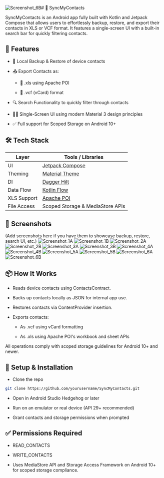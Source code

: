 ![Screenshot_6B](https://github.com/user-attachments/assets/7b48b942-1dab-43cb-87eb-17ee4941c304)# 📇 SyncMyContacts

SyncMyContacts is an Android app fully built with Kotlin and Jetpack Compose that allows users to effortlessly backup, restore, and export their contacts in XLS or VCF format. It features a single-screen UI with a built-in search bar for quickly filtering contacts.

## 🚀 Features
- 🔄 Local Backup & Restore of device contacts

- 📤 Export Contacts as:

   - 📄 .xls using Apache POI

   - 📇 .vcf (vCard) format

- 🔍 Search Functionality to quickly filter through contacts

- 🧑‍💻 Single-Screen UI using modern Material 3 design principles

- ✅ Full support for Scoped Storage on Android 10+

## 🛠 Tech Stack
| Layer       | Tools / Libraries                                                |
| ----------- | ---------------------------------------------------------------- |
| UI          | [Jetpack Compose](https://developer.android.com/jetpack/compose) |
| Theming     | [Material Theme ](https://m3.material.io/)                       |
| DI          | [Dagger Hilt](https://dagger.dev/hilt/)                          |
| Data Flow   | [Kotlin Flow](https://developer.android.com/kotlin/flow)         |
| XLS Support | [Apache POI](https://poi.apache.org/)                            |
| File Access | Scoped Storage & MediaStore APIs                                 |


## 📸 Screenshots
(Add screenshots here if you have them to showcase backup, restore, search UI, etc.)
![Screenshot_1A](https://github.com/user-attachments/assets/9117166b-c9d8-41b1-a5c1-b4a9350936ed)
![Screenshot_1B](https://github.com/user-attachments/assets/a372b21e-38e6-427c-8bd0-2cf1f0b5e5d4)
![Screenshot_2A](https://github.com/user-attachments/assets/26387dc8-bcc6-46f4-9e1a-0edca0c07f1c)
![Screenshot_2B](https://github.com/user-attachments/assets/fe5029af-7a8c-4441-9bb6-0bd132a4b0d9)
![Screenshot_3A](https://github.com/user-attachments/assets/5f99d342-37af-49ca-b495-ce4002baaec4)
![Screenshot_3B](https://github.com/user-attachments/assets/bf9cdc42-863b-40c3-a7a0-58c7bfef3afa)
![Screenshot_4A](https://github.com/user-attachments/assets/f03e487f-81b4-4028-a441-0afe790e141a)
![Screenshot_4B](https://github.com/user-attachments/assets/c6c7d37f-ac44-48b0-a1e1-45cbdbcdbb0b)
![Screenshot_5A](https://github.com/user-attachments/assets/6f0e0157-c6df-4fb6-b695-b8d1444cd8d8)
![Screenshot_5B](https://github.com/user-attachments/assets/0dbf7eb9-a3cc-476a-8211-a688097f6bbb)
![Screenshot_6A](https://github.com/user-attachments/assets/6ecdf7b4-e2c7-44af-9873-cf6f3985e3ab)
![Screenshot_6B](https://github.com/user-attachments/assets/8aeee7df-ecad-420b-9cb4-2c3c6193e46e)



## 📦 How It Works
- Reads device contacts using ContactsContract.

- Backs up contacts locally as JSON for internal app use.

- Restores contacts via ContentProvider insertion.

- Exports contacts:

  - As .vcf using vCard formatting

  - As .xls using Apache POI's workbook and sheet APIs

All operations comply with scoped storage guidelines for Android 10+ and newer.

## 🔧 Setup & Installation
- Clone the repo

```bash
git clone https://github.com/yourusername/SyncMyContacts.git
```
- Open in Android Studio Hedgehog or later

- Run on an emulator or real device (API 29+ recommended)

- Grant contacts and storage permissions when prompted

## ✅ Permissions Required
- READ_CONTACTS

- WRITE_CONTACTS


- Uses MediaStore API and Storage Access Framework on Android 10+ for scoped storage compliance.
